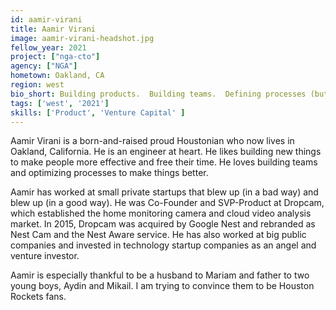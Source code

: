 ```yaml
---
id: aamir-virani
title: Aamir Virani
image: aamir-virani-headshot.jpg
fellow_year: 2021
project: ["nga-cto"]
agency: ["NGA"]
hometown: Oakland, CA
region: west
bio_short: Building products.  Building teams.  Defining processes (but not too much!).
tags: ['west', '2021']
skills: ['Product', 'Venture Capital' ]
---
```

Aamir Virani is a born-and-raised proud Houstonian who now lives in Oakland, California.  He is an engineer at heart.  He likes building new things to make people more effective and free their time.  He loves building teams and optimizing processes to make things better.

Aamir has worked at small private startups that blew up (in a bad way) and blew up (in a good way).  He was Co-Founder and SVP-Product at Dropcam, which established the home monitoring camera and cloud video analysis market.  In 2015, Dropcam was acquired by Google Nest and rebranded as Nest Cam and the Nest Aware service.  He has also worked at big public companies and invested in technology startup companies as an angel and venture investor.

Aamir is especially thankful to be a husband to Mariam and father to two young boys, Aydin and Mikail.  I am trying to convince them to be Houston Rockets fans.
